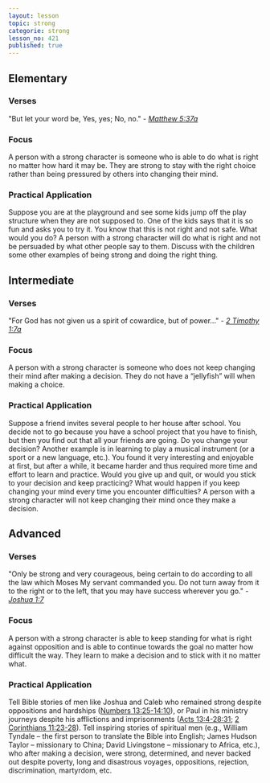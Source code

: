 ```yaml
---
layout: lesson
topic: strong
categorie: strong 
lesson_no: 421
published: true
---
```


## Elementary
### Verses 
"But let your word be, Yes, yes; No, no." - _[Matthew 5:37a](http://online.recoveryversion.org/bibleverses.asp?fvid=127&lvid=127)_

### Focus
A person with a strong character is someone who is able to do what is right no matter how hard it may be. They are strong to stay with the right choice rather than being pressured by others into changing their mind.

### Practical Application
Suppose you are at the playground and see some kids jump off the play structure when they are not supposed to. One of the kids says that it is so fun and asks you to try it. You know that this is not right and not safe. What would you do? A person with a strong character will do what is right and not be persuaded by what other people say to them. Discuss with the children some other examples of being strong and doing the right thing.

## Intermediate

### Verses
"For God has not given us a spirit of cowardice, but of power..." - _[2 Timothy 1:7a](http://online.recoveryversion.org/bibleverses.asp?fvid=6672&lvid=6672)_

### Focus
A person with a strong character is someone who does not keep changing their mind after making a decision. They do not have a “jellyfish” will when making a choice.

### Practical Application
Suppose a friend invites several people to her house after school. You decide not to go because you have a school project that you have to finish, but then you find out that all your friends are going. Do you change your decision? Another example is in learning to play a musical instrument (or a sport or a new language, etc.). You found it very interesting and enjoyable at first, but after a while, it became harder and thus required more time and effort to learn and practice. Would you give up and quit, or would you stick to your decision and keep practicing? What would happen if you keep changing your mind every time you encounter difficulties? A person with a strong character will not keep changing their mind once they make a decision.

## Advanced

### Verses
"Only be strong and very courageous, being certain to do according to all the law which Moses My servant commanded you. Do not turn away from it to the right or to the left, that you may have success wherever you go." - _[Joshua 1:7](http://online.recoveryversion.org/bibleverses.asp?fvid=13817&lvid=13817)_

### Focus
A person with a strong character is able to keep standing for what is right against opposition and is able to continue towards the goal no matter how difficult the way. They learn to make a decision and to stick with it no matter what.

### Practical Application
Tell Bible stories of men like Joshua and Caleb who remained strong despite oppositions and hardships ([Numbers 13:25-14:10](http://online.recoveryversion.org/bibleverses.asp?fvid=12059&lvid=12077)), or Paul in his ministry journeys despite his afflictions and imprisonments ([Acts 13:4-28:31](http://online.recoveryversion.org/bibleverses.asp?fvid=4222&lvid=4786); [2 Corinthians 11:23-28](http://online.recoveryversion.org/bibleverses.asp?fvid=5868&lvid=5873)). Tell inspiring stories of spiritual men (e.g., William Tyndale – the first person to translate the Bible into English; James Hudson Taylor – missionary to China; David Livingstone – missionary to Africa, etc.), who after making a decision, were strong, determined, and never backed out despite poverty, long and disastrous voyages, oppositions, rejection, discrimination, martyrdom, etc.
